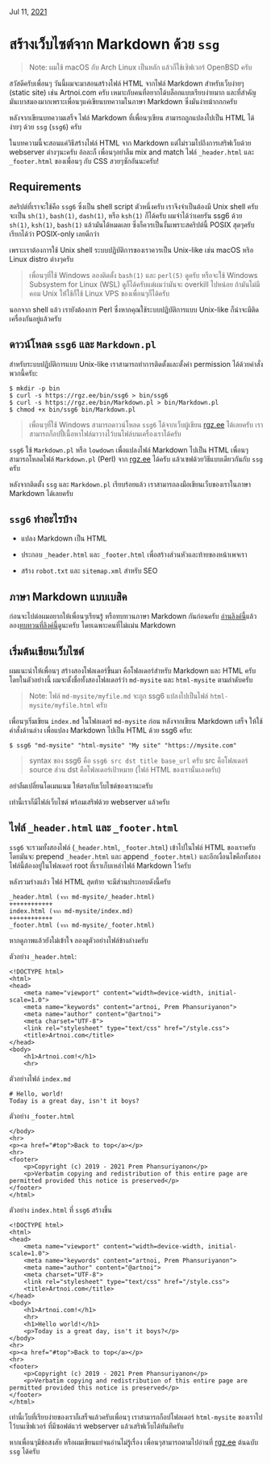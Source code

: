 Jul 11, [2021](/blog/2021/)
# สร้างเว็บไซต์จาก Markdown ด้วย `ssg`

> Note: ผมใช้ macOS กับ Arch Linux เป็นหลัก แล้วก็ใช้เซิฟเวอร์ OpenBSD ครับ 

สวัสดีครับเพื่อนๆ วันนี้ผมจะมาสอนสร้างไฟล์ HTML จากไฟล์ Markdown สำหรับเว็บง่ายๆ (static site) เช่น Artnoi.com ครับ เหมาะกับคนที่อยากได้บล็อกแบบเรียบง่ายมาก และที่สำคัญมันเบาสมองมากเพราะเพื่อนๆแค่เขียนบทความในภาษา Markdown ซึ่งมันง่ายม้ากกกครับ

หลังจากเขียนบทความเสร็จ ไฟล์ Markdown ที่เพื่อนๆเขียน สามารถถูกแปลงไปเป็น HTML ได้ง่ายๆ ด้วย `ssg` (`ssg6`) ครับ

ในบทความนี้จะสอนแค่วิธีสร้างไฟล์ HTML จาก Markdown แต่ไม่รวมไปถึงการเสริฟเว็บด้วย webserver ต่างๆนะครับ อ้อละก็ เพื่อนๆอย่าลืม mix and match ไฟล์ `_header.html` และ `_footer.html` ของเพื่อนๆ กับ CSS สวยๆซักอันนะครับ!

## Requirements
สคริปต์ที่เราจะใช้คือ `ssg6` ซึ่งเป็น shell script ตัวหนึ่งครับ เราจึงจำเป็นต้องมี Unix shell ครับ จะเป็น `sh(1)`, `bash(1)`, `dash(1)`, หรือ `ksh(1)` ก็ได้ครับ ผมจำได้ว่าเคยรัน ssg6 ด้วย `sh(1)`, `ksh(1)`, `bash(1)` แล้วมันได้หมดเลย ซึ่งก็ควรเป็นงั้นเพราะสคริปต์นี้ POSIX สุดๆครับ เรียกได้ว่า POSIX-only เลยดีกว่า

เพราะเราต้องการใช้ Unix shell ระบบปฏิบัติการของเราควรเป็น Unix-like เช่น macOS หริอ Linux distro ต่างๆครับ

> เพื่อนๆที่ใช้ Windows ลองติดตั้ง `bash(1)` และ `perl(5)` ดูครับ หรือจะใช้ Windows Subsystem for Linux (WSL) ดูก็ได้ครับแต่ผมว่ามันจะ overkill ไปหน่อย ถ้ามันไม่มีคอม Unix ให้่ใช้ก็ใช้ Linux VPS ของเพื่อนๆก็ได้ครับ

นอกจาก shell แล้ว เรายังต้องการ Perl ซึ่งหากคุณใช้ระบบปฏิบัติการแบบ Unix-like ก็น่าจะมีติดเครื่องกันอยู่แล้วครับ

## ดาวน์โหลด `ssg6` และ `Markdown.pl`

สำหรับระบบปฏิบัติการแบบ Unix-like เราสามารถทำการติดตั้งและตั้งค่า permission ได้ด้วยคำสั่งพวกนี้ครับ:

    $ mkdir -p bin
    $ curl -s https://rgz.ee/bin/ssg6 > bin/ssg6
    $ curl -s https://rgz.ee/bin/Markdown.pl > bin/Markdown.pl
    $ chmod +x bin/ssg6 bin/Markdown.pl

> เพื่อนๆที่ใช้ Windows สามารถดาวน์โหลด `ssg6` ได้จากเว็บผู้เขียน [rgz.ee](https://rgz.ee/bin/ssg6) ได้เลยครับ เราสามารถก็อปปี้เนื้อหาไฟล์มาวางไว้บนไฟล์บนเครื่องเราได้ครับ

`ssg6` ใช้ `Markdown.pl` หรือ `lowdown` เพื่อแปลงไฟล์ Markdown ไปเป็น HTML เพื่อนๆสามารถโหลดไฟล์ `Markdown.pl` (Perl) จาก [rgz.ee](https://rgz.ee/bin/Markdown.pl) ได้ครับ แล้วเซฟด้วยวิธีแบบเดียวกันกับ `ssg` ครับ

หลังจากติดตั้ง `ssg` และ `Markdown.pl` เรียบร้อยแล้ว เราสามารถลงมือเขียนเว็บของเราในภาษา Markdown ได้เลยครับ

## `ssg6` ทำอะไรบ้าง
- แปลง Markdown เป็น HTML

- ประกอบ `_header.html` และ `_footer.html` เพื่อสร้างส่วนหัวและท้ายของหน้าเพจเรา

- สร้าง `robot.txt` และ `sitemap.xml` สำหรับ SEO

## ภาษา Markdown แบบเบสิค
ก่อนจะไปต่อผมอยากให้เพื่อนๆเรียนรู้ หรือทบทวนภาษา Markdown กันก่อนครับ [อ่านลิงค์นี้](https://github.com/adam-p/markdown-here/wiki/Markdown-Cheatsheet)แล้วลอง[ทบทวนที่ลิงค์นี้](https://stackedit.io/app)ดูนะครับ โดยเฉพาะคนที่ไม่แม่น Markdown

## เริ่มต้นเขียนเว็บไซต์
ผมแนะนำให้เพื่อนๆ สร้างสองโฟลเดอร์ขึ้นมา คือโฟลเดอร์สำหรับ Markdown และ HTML ครับ โดยในตัวอย่างนี้ ผมจะตั้งชื่อทั้งสองโฟลเดอร์ว่า `md-mysite` และ `html-mysite` ตามลำดับครับ

> Note: ไฟล์ `md-mysite/myfile.md` จะถูก ssg6 แปลงไปเป็นไฟล์ `html-mysite/myfile.html` ครับ

เพื่อนๆเริ่มเขียน `index.md` ในโฟลเดอร์ `md-mysite` ก่อน หลังจากเขียน Markdown เสร็จ ให้ใช้คำสั่งด้านล่าง เพื่อแปลง Markdown ไปเป็น HTML ด้วย ssg6 ครับ:

    $ ssg6 "md-mysite" "html-mysite" "My site" "https://mysite.com"

> syntax ของ ssg6 คือ `ssg6 src dst title base_url` ครับ src คือโฟลเดอร์ source ส่วน dst คือโฟลเดอร์เป้าหมาย (ไฟล์ HTML ของเรานั่นเองครับ)

อย่าลืมเปลี่ยนโดเมนเนม ให้ตรงกับเว็บไซต์ของเรานะครับ

เท่านี้เราก็มีไฟล์เว็บไซต์ พร้อมเสริฟด้วย webserver แล้วครับ

## ไฟล์ `_header.html` และ `_footer.html`
`ssg6` จะรวมทั้งสองไฟล์ (`_header.html`, `_footer.html`) เข้าไปในไฟล์ HTML ของเราครับ โดยมันจะ prepend `_header.html` และ append `_footer.html)` และอีกเงื่อนไขคือทั้งสองไฟล์นี้ต้องอยู่ในโฟลเดอร์ root ที่เราเก็บเหล่าไฟล์ Markdown ไว้ครับ

หลังรวมร่างแล้ว ไฟล์ HTML สุดท้าย จะมีส่วนประกอบดังนี้ครับ

    _header.html (จาก md-mysite/_header.html)
    ++++++++++++
    index.html (จาก md-mysite/index.md)
    ++++++++++++
    _footer.html (จาก md-mysite/_footer.html)

หากดูภาพแล้วยังไม่เข้าใจ ลองดูตัวอย่างไฟล์ข้างล่างครับ

ตัวอย่าง `_header.html`:

    <!DOCTYPE html>
    <html>
    <head>
        <meta name="viewport" content="width=device-width, initial-scale=1.0">
        <meta name="keywords" content="artnoi, Prem Phansuriyanon">
        <meta name="author" content="@artnoi">
        <meta charset="UTF-8">
        <link rel="stylesheet" type="text/css" href="/style.css">
        <title>Artnoi.com</title>
    </head>
    <body>
        <h1>Artnoi.com!</h1>
        <hr>

ตัวอย่างไฟล์ `index.md`

    # Hello, world!
    Today is a great day, isn't it boys?

ตัวอย่าง `_footer.html`

    </body>
    <hr>
    <p><a href="#top">Back to top</a></p>
    <hr>
    <footer>
        <p>Copyright (c) 2019 - 2021 Prem Phansuriyanon</p>
        <p>Verbatim copying and redistribution of this entire page are permitted provided this notice is preserved</p>
    </footer>
    </html>

ตัวอย่าง `index.html` ที่ `ssg6` สร้างขึ้น

    <!DOCTYPE html>
    <html>
    <head>
        <meta name="viewport" content="width=device-width, initial-scale=1.0">
        <meta name="keywords" content="artnoi, Prem Phansuriyanon">
        <meta name="author" content="@artnoi">
        <meta charset="UTF-8">
        <link rel="stylesheet" type="text/css" href="/style.css">
        <title>Artnoi.com</title>
    </head>
    <body>
        <h1>Artnoi.com!</h1>
        <hr>
        <h1>Hello world!</h1>
        <p>Today is a great day, isn't it boys?</p>
    </body>
    <hr>
    <p><a href="#top">Back to top</a></p>
    <hr>
    <footer>
        <p>Copyright (c) 2019 - 2021 Prem Phansuriyanon</p>
        <p>Verbatim copying and redistribution of this entire page are permitted provided this notice is preserved</p>
    </footer>
    </html>

เท่านี้เว็บที่เรียบง่ายของเราก็เสร็จแล้วครับเพื่อนๆ เราสามารถก็อปโฟลเดอร์ `html-mysite` ของเราไปไว้บนเซิฟเวอร์ ที่มีซอฟต์แวร์ webserver แล้วเสริฟเว็บได้ทันทีครับ

หากเพื่อนๆมีข้อสงสัย หรือผมเขียนแย่จนอ่านไม่รู้เรื่อง เพื่อนๆสามารถตามไปอ่านที่ [rgz.ee](https://rgz.ee/ssg.html) ต้นฉบับ `ssg` ได้ครับ
